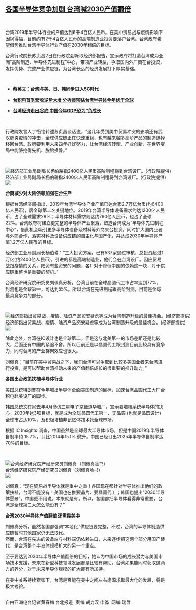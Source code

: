 <!--1593703256000-->
[各国半导体竞争加剧  台湾喊2030产值翻倍](https://www.rfa.org/mandarin/yataibaodao/gangtai/hcm-07022020092649.html)
------

<p> </p><p>台湾2019年半导体行业的产值达到6千4百亿人民币。在美中贸易战与疫情影响下因祸得福，目前约有2千4百亿人民币的高端制造业投资要落户台湾。台湾政府希望借势推动台湾半导体行业产值在2030年翻倍的目标。</p><p>台湾行政院长苏贞昌2日在行政院会听取经济部报告，宣示政府将打造台湾成为亚洲“高阶制造、半导体先进制程”中心，带领产业转型，争取国内外厂商在台投资，发挥优势、完整产业供应链，为台湾长远的经济发展打下厚实基础。</p><p> </p><ul><li><b><a class="external-link" href="http://www.rfa.org/mandarin/yataibaodao/gangtai/hx1-06302020105414.html">蔡英文：台湾与美、日、韩同步进入5G时代</a></b></li></ul><ul><li><b><a class="external-link" href="http://www.rfa.org/mandarin/yataibaodao/jingmao/hx-04172020133520.html">台积电首季营收逆势大增 分析师预估台湾半导体今年优于全球</a></b></li></ul><ul><li><a class="external-link" href="http://www.rfa.org/mandarin/yataibaodao/gangtai/hcm1-06242020084402.html"><b>台湾经济走出谷底 中国今年GDP恐为“负成长</b></a></li></ul><p> </p><p>行政院发言人丁怡铭转述苏贞昌谈话说，“这几年受到美中贸易冲突的影响还有武汉肺炎疫情的冲击，全球供应链正在快速重组，也有越来越多高阶产品的制造选择移回台湾。政府要利用未来四年好好努力，让台湾经济转型、产业创新，在世界变局中能够抢得先机、脱胎换骨。”</p><p> </p><p><div class="image-inline captioned" style="width:640px;"><div style="width:640px;"><img alt="经济部工业局副局长杨伯耕指2400亿人民币高阶制程将到台湾设厂。(行政院提供)" src="https://www.rfa.org/mandarin/yataibaodao/gangtai/hcm-07022020092649.html/694a4f2f8015.jpg" title="经济部工业局副局长杨伯耕指2400亿人民币高阶制程将到台湾设厂。(行政院提供)"/></div><div class="image-caption"><span style="width:640px;">经济部工业局副局长杨伯耕指2400亿人民币高阶制程将到台湾设厂。(行政院提供)</span><span class="copyright"> </span></div><div id="zoomattribute"><a class="single_image" href="/mandarin/yataibaodao/gangtai/hcm-07022020092649.html/694a4f2f8015.jpg" title="经济部工业局副局长杨伯耕指2400亿人民币高阶制程将到台湾设厂。(行政院提供)"><img src="/rfa_resources/graphics/icon-zoom.png"/></a></div></div></p><p><b>台商减少对大陆依赖加强在台生产</b></p><p>根据台湾经济部指出，2019年台湾半导体产业产值已达台币2.7万亿台币(约6400亿人民币)，居全球第二名关键地位。2019年台湾半导体设备需求约达1200亿人民币，占了全球需求28%；半导体材料需求则达约790亿人民币，也占了全球22%。台湾政府将建立更完整的半导体产业聚落，塑造台湾成为“半导体先进制程中心”，借此机会吸引更多半导体设备及材料等外商来台投资，同时扩大国内业者与外商合作，落实材料及设备供应链的自主化与国产化，并达成2030年半导体产值1.2万亿人民币的目标。</p><p>经济部工业局副局长杨伯耕：“三大投资方案，已有537家通过审核，总投资超过1万亿(约2400亿人民币)。引进的都是高端制造业，他们会在台湾设厂。因应贸易战跟疫情的关系，陆资有些资安的问题，各厂对于降低中国的依赖这一块，对于供应链重整也是重要的契机。”</p><p>台湾经济研究院研究员刘佩真分析，台湾目前在全球晶圆代工市占率达到77%，封测也是全球第一，可达到55%。所以台湾在先进制程跟高阶封测，目前是全球最具竞争力的部分。</p><p> </p><p><div class="image-inline captioned" style="width:1500px;"><div style="width:1500px;"><img alt="经济部指出贸易战、疫情、陆资产品资安疑虑等成为台湾制造升级的最佳机会。(经济部提供)" src="https://www.rfa.org/mandarin/yataibaodao/gangtai/hcm-07022020092649.html/622a5716-2020-07-02-4e0b53488.32.jpg" title="经济部指出贸易战、疫情、陆资产品资安疑虑等成为台湾制造升级的最佳机会。(经济部提供)"/></div><div class="image-caption"><span style="width:1500px;">经济部指出贸易战、疫情、陆资产品资安疑虑等成为台湾制造升级的最佳机会。(经济部提供)</span><span class="copyright"> </span></div><div id="zoomattribute"><a class="single_image" href="/mandarin/yataibaodao/gangtai/hcm-07022020092649.html/622a5716-2020-07-02-4e0b53488.32.jpg" title="经济部指出贸易战、疫情、陆资产品资安疑虑等成为台湾制造升级的最佳机会。(经济部提供)"><img src="/rfa_resources/graphics/icon-zoom.png"/></a></div></div></p><p>除此之外，台湾在IC设计也是全球第二，但是这与北美第一的市场差距还是比较大，后面还有中国的紧追不舍。所以目前还是以晶圆代工跟封测目前比较具有竞争力，同时台湾的产业群聚效应也很大。</p><p>刘佩真：“目前在美中贸易战之下，我们台湾可以争取到比较多美国业者来台湾进行投资，是可以帮助台湾推动未来的产值翻倍成长的很重要的推升动力。”<br/> <b> </b></p><p><b>各国出台政策扶植半导体行业 </b></p><p>美国总统特朗普在今年喊出半导体全面美国制造的目标，加速台湾晶圆代工大厂台积电赴美设厂的脚步。</p><p>韩国总统文在寅去年4月参访三星电子京畿道华城厂，宣示要培植系统半导体的决心，2030年达3项目标，就是成为全球晶圆代工第一、无晶圆 (也就是晶圆设计) 全球市占达10%，及积极培植非记忆体技术抢全球市场。</p><p>根据 IC Insights 调查，中国虽然是全球最大半导体市场，但是中国2019年半导体自制率约 15.7%，只比2014年15.1% 微升。中国已经订出2025年半导体自制率达70%的目标。</p><p> </p><p><div class="image-inline captioned" style="width:1478px;"><div style="width:1478px;"><img alt="台湾经济研究院产经研究员刘佩真（刘佩真脸书）" src="https://www.rfa.org/mandarin/yataibaodao/gangtai/hcm-07022020092649.html/74883035_3691918240822083_1284283358527881216_o.jpg" title="台湾经济研究院产经研究员刘佩真（刘佩真脸书）"/></div><div class="image-caption"><span style="width:1478px;">台湾经济研究院产经研究员刘佩真（刘佩真脸书）</span><span class="copyright"> </span></div><div id="zoomattribute"><a class="single_image" href="/mandarin/yataibaodao/gangtai/hcm-07022020092649.html/74883035_3691918240822083_1284283358527881216_o.jpg" title="台湾经济研究院产经研究员刘佩真（刘佩真脸书）"><img src="/rfa_resources/graphics/icon-zoom.png"/></a></div></div></p><p>刘佩真：“现在贸易战半导体就是重中之重！各国现在都针对半导体推出他们的政策扶植，台湾不能没有！美国也在推要晶片、要晶圆代工；韩国也提出“2030半导体愿景”，中国更不用说，本来就是有。所以，各国都把半导体看得非常重要，台湾是全球第二大怎么能没有？”<br/> <b> </b></p><p><b>台湾2030半导体产值翻倍 还需靠美中</b></p><p>刘佩真分析，虽然各国都强调“本地化”供应链要完整，不过，台湾的半导体制造供应链暂时其他国家仍无法取代。<br/> 然而，台湾在先进的设备端与材料端仍依赖进口，未来逐步把这两个部分用国产替代，是台湾整个半岛体规模扩大的另一个重点。</p><p>至于要达到2030年半导体产值翻倍的目标，她认为中国市场的成长潜力与美国市场技术支援，未来在新型科技领域发展都是比较有帮助。台湾如果能同时获取这两方的养分，对于未来半导体规模的扩大能有所加持。</p><p>在美中关系持续紧张下，台湾是否能在美中之间左右逢源求取最大化的发展，将是极大考验。<br/> <br/></p><p>自由亚洲电台记者黄春梅 台北报道  责编 胡力汉 申铧  网编 瑞哲</p>
